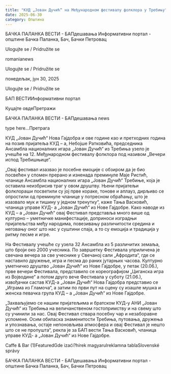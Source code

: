 ```yaml
---
title: "КУД „Јован Дучић“ на Међународном фестивалу фолклора у Требињу"
date: 2025-06-30
category: Општина
---
```


БАЧКА ПАЛАНКА ВЕСТИ - БАПдешавања Информативни портал - општине Бачка Паланка, Бач, Бачки Петровац

Ulogujte se / Pridružite se

romanianews

Ulogujte se / Pridružite se

понедељак, јун 30, 2025

Ulogujte se / Pridružite se

БАП ВЕСТИИнформативни портал

Куцајте овдеПретражи

БАЧКА ПАЛАНКА ВЕСТИ - БАПдешавања news

type here...Претрага

КУД „Јован Дучић“ Нова Гајдобра и ове године као и претходних година на позив пријатеља КУД – а, Небојше Ратковића, председника Ансамбла националних игара „Јован Дучић“ из Требиња узело је учешће на 12. Међународном фестивалу фолклора под називом „Вечери испод Требишњице“.

„Овај фестивал изазвао је посебне емоције с обзиром да је био посвећен у спомен прерано и изненада преминуле Маје Ристић, чланице Ансамбла националних игара „Јован Дучић“ Требиње, која је оставила неизбрисив траг у овом друштву. Њени пријатељи фолклораши посветили су јој прве кораке, тонове и аплауз, дирљиво се опростили од преминуле чланице у потресном обраћању, што је изазвало мук и тишину у једном тренутку“, каже Тања Васковић, чланица управе КУД- а „Јован Дучић“ из Нове Гајдобре.
Како наводе из КУД – а „Јован Дучић“ овај Фестивал представља много више од културно – уметничке манифестације, доприноси изградњи пријатељства међу народима, повезивању различитости средина и неговању оног што нас у суштини спаја, а то су емоција и традиција у ритму песме и игре.


На Фестивалу учешће су узела 32 Ансамбла из 5 различитих земаља, што броји око 2000 учесника.
По завршетку Фестивала уприличена је свечана вечера за све учеснике у Свечаној сали „Афродита“, где се наставило дружење, игра и песма до раних јутарњих часова.
Културно уметничко друштво „Јован Дучић“ из Нове Гајдобре, у петак (20.06.), прве вечери Фестивала, представило се кореографијом „Циганска игра из Војводине“ а потом друго вече Фестивала у суботу (21.06.), извођачки састав КУД-а „Јован Дучић“ Нова Гајдобра представио се „Играма из Гламоча“, а затим по први пут на сцену су изашле мушка и женска певачка група КУД – а „Јован Дучић“ из Нове Гајдобре.


„Захваљујемо се нашим пријатељима и братском КУД-у АНИ „Јован Дучић“ из Требиња на величанственом гостопримству и на свему што су учинили за нас. Овај Фестивал ствара посебну чар и незаборавне успомене. Осим обиласка знаменитости Требиња, путовања, дружења и упознавања, остаје непоновљива атмосфера и овај Фестивал је нешто што се не пропушта“, рекла је за БАП вести Тања Васковић, чланица управе КУД- а „Јован Дучић“ из Нове Гајдобре.

Caffe & Bar (1)FeaturedGde izaći?hírek magyarulreklamna tablaSlovenské správy

БАЧКА ПАЛАНКА ВЕСТИ - БАПдешавања Информативни портал - општине Бачка Паланка, Бач, Бачки Петровац
